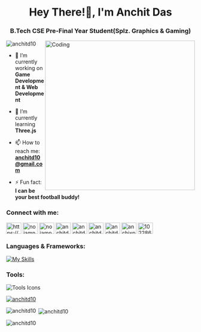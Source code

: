 <!--
## Hi there, I'm Anchit Das👋

![anchit](https://github.com/user-attachments/assets/89a95a8b-af56-4909-98c0-b674a3e7e7ff)

- 🔭 I’m currently working on **Game Development & Web Development**
- 🌱 I’m currently learning **Three.Js**
- 📫 How to reach me: anchitd10@gmail.com
- ⚡ Fun fact: I can be your best football buddy!
<!--
- 👯 I’m looking to collaborate on 
- 🤔 I’m looking for help with ...
- 💬 Ask me about ...
- 😄 Pronouns: ...
-->

<h1 align="center">Hey There!👋, I'm Anchit Das</h1>
<h3 align="center">B.Tech CSE Pre-Final Year Student(Splz. Graphics & Gaming)</h3>
<img align="right" alt="Coding" width="400" src="https://github.com/user-attachments/assets/89a95a8b-af56-4909-98c0-b674a3e7e7ff">

<p align="left"> <img src="https://komarev.com/ghpvc/?username=anchitd10&label=Profile%20views&color=0e75b6&style=flat" alt="anchitd10" /> </p>

- 🔭 I’m currently working on **Game Development & Web Development**

- 🌱 I’m currently learning **Three.js**

- 📫 How to reach me:  **anchitd10@gmail.com**

- ⚡ Fun fact:  **I can be your best football buddy!**

<h3 align="left">Connect with me:</h3>
<p align="left">
<a href="https://linkedin.com/in/https://www.linkedin.com/in/anchit-das-040141252/" target="blank"><img align="center" src="https://raw.githubusercontent.com/rahuldkjain/github-profile-readme-generator/master/src/images/icons/Social/linked-in-alt.svg" alt="https://www.linkedin.com/in/anchit-das-040141252/" height="30" width="40" /></a>
<a href="https://instagram.com/noiamnotchinese_" target="blank"><img align="center" src="https://raw.githubusercontent.com/rahuldkjain/github-profile-readme-generator/master/src/images/icons/Social/instagram.svg" alt="noiamnotchinese_" height="30" width="40" /></a>
<a href="https://dribbble.com/noiamnotchinese" target="blank"><img align="center" src="https://raw.githubusercontent.com/rahuldkjain/github-profile-readme-generator/master/src/images/icons/Social/dribbble.svg" alt="noiamnotchinese" height="30" width="40" /></a>
<a href="https://www.behance.net/anchitdas1" target="blank"><img align="center" src="https://raw.githubusercontent.com/rahuldkjain/github-profile-readme-generator/master/src/images/icons/Social/behance.svg" alt="anchitdas1" height="30" width="40" /></a>
<a href="https://www.hackerrank.com/anchitd10" target="blank"><img align="center" src="https://raw.githubusercontent.com/rahuldkjain/github-profile-readme-generator/master/src/images/icons/Social/hackerrank.svg" alt="anchitd10" height="30" width="40" /></a>
<a href="https://codeforces.com/profile/anchitd10" target="blank"><img align="center" src="https://raw.githubusercontent.com/rahuldkjain/github-profile-readme-generator/master/src/images/icons/Social/codeforces.svg" alt="anchitd10" height="30" width="40" /></a>
<a href="https://www.leetcode.com/anchitd10" target="blank"><img align="center" src="https://raw.githubusercontent.com/rahuldkjain/github-profile-readme-generator/master/src/images/icons/Social/leet-code.svg" alt="anchitd10" height="30" width="40" /></a>
<a href="https://auth.geeksforgeeks.org/user/anchixps7" target="blank"><img align="center" src="https://raw.githubusercontent.com/rahuldkjain/github-profile-readme-generator/master/src/images/icons/Social/geeks-for-geeks.svg" alt="anchixps7" height="30" width="40" /></a>
<a href="https://discord.gg/1022866977968103434" target="blank"><img align="center" src="https://raw.githubusercontent.com/rahuldkjain/github-profile-readme-generator/master/src/images/icons/Social/discord.svg" alt="1022866977968103434" height="30" width="40" /></a>
</p>

<h3 align="left">Languages & Frameworks:</h3>

<!--
<p align="left"> <a href="https://developer.android.com" target="_blank" rel="noreferrer"> <img src="https://raw.githubusercontent.com/devicons/devicon/master/icons/android/android-original-wordmark.svg" alt="android" width="40" height="40"/> </a> <a href="https://angular.io" target="_blank" rel="noreferrer"> <img src="https://angular.io/assets/images/logos/angular/angular.svg" alt="angular" width="40" height="40"/> </a> <a href="https://angular.io" target="_blank" rel="noreferrer"> <img src="https://raw.githubusercontent.com/devicons/devicon/master/icons/angularjs/angularjs-original-wordmark.svg" alt="angularjs" width="40" height="40"/> </a> <a href="https://www.blender.org/" target="_blank" rel="noreferrer"> <img src="https://download.blender.org/branding/community/blender_community_badge_white.svg" alt="blender" width="40" height="40"/> </a> <a href="https://www.cprogramming.com/" target="_blank" rel="noreferrer"> <img src="https://raw.githubusercontent.com/devicons/devicon/master/icons/c/c-original.svg" alt="c" width="40" height="40"/> </a> <a href="https://www.w3schools.com/cpp/" target="_blank" rel="noreferrer"> <img src="https://raw.githubusercontent.com/devicons/devicon/master/icons/cplusplus/cplusplus-original.svg" alt="cplusplus" width="40" height="40"/> </a> <a href="https://www.w3schools.com/cs/" target="_blank" rel="noreferrer"> <img src="https://raw.githubusercontent.com/devicons/devicon/master/icons/csharp/csharp-original.svg" alt="csharp" width="40" height="40"/> </a> <a href="https://www.w3schools.com/css/" target="_blank" rel="noreferrer"> <img src="https://raw.githubusercontent.com/devicons/devicon/master/icons/css3/css3-original-wordmark.svg" alt="css3" width="40" height="40"/> </a> <a href="https://www.figma.com/" target="_blank" rel="noreferrer"> <img src="https://www.vectorlogo.zone/logos/figma/figma-icon.svg" alt="figma" width="40" height="40"/> </a> <a href="https://git-scm.com/" target="_blank" rel="noreferrer"> <img src="https://www.vectorlogo.zone/logos/git-scm/git-scm-icon.svg" alt="git" width="40" height="40"/> </a> <a href="https://www.w3.org/html/" target="_blank" rel="noreferrer"> <img src="https://raw.githubusercontent.com/devicons/devicon/master/icons/html5/html5-original-wordmark.svg" alt="html5" width="40" height="40"/> </a> <a href="https://www.adobe.com/in/products/illustrator.html" target="_blank" rel="noreferrer"> <img src="https://www.vectorlogo.zone/logos/adobe_illustrator/adobe_illustrator-icon.svg" alt="illustrator" width="40" height="40"/> </a> <a href="https://www.java.com" target="_blank" rel="noreferrer"> <img src="https://raw.githubusercontent.com/devicons/devicon/master/icons/java/java-original.svg" alt="java" width="40" height="40"/> </a> <a href="https://developer.mozilla.org/en-US/docs/Web/JavaScript" target="_blank" rel="noreferrer"> <img src="https://raw.githubusercontent.com/devicons/devicon/master/icons/javascript/javascript-original.svg" alt="javascript" width="40" height="40"/> </a> <a href="https://kotlinlang.org" target="_blank" rel="noreferrer"> <img src="https://www.vectorlogo.zone/logos/kotlinlang/kotlinlang-icon.svg" alt="kotlin" width="40" height="40"/> </a> <a href="https://www.mysql.com/" target="_blank" rel="noreferrer"> <img src="https://raw.githubusercontent.com/devicons/devicon/master/icons/mysql/mysql-original-wordmark.svg" alt="mysql" width="40" height="40"/> </a> <a href="https://www.photoshop.com/en" target="_blank" rel="noreferrer"> <img src="https://raw.githubusercontent.com/devicons/devicon/master/icons/photoshop/photoshop-line.svg" alt="photoshop" width="40" height="40"/> </a> <a href="https://www.python.org" target="_blank" rel="noreferrer"> <img src="https://raw.githubusercontent.com/devicons/devicon/master/icons/python/python-original.svg" alt="python" width="40" height="40"/> </a> <a href="https://reactjs.org/" target="_blank" rel="noreferrer"> <img src="https://raw.githubusercontent.com/devicons/devicon/master/icons/react/react-original-wordmark.svg" alt="react" width="40" height="40"/> </a> <a href="https://unity.com/" target="_blank" rel="noreferrer"> <img src="https://www.vectorlogo.zone/logos/unity3d/unity3d-icon.svg" alt="unity" width="40" height="40"/> </a> </p>
-->

[![My Skills](https://skillicons.dev/icons?i=c,cpp,cs,python,java,html,css,js,kotlin,react,angular,threejs)](https://skillicons.dev)

<h3 align="left">Tools:</h3>
<p align="left">
  <img src="https://skillicons.dev/icons?i=unity,visualstudio,vscode,idea,pycharm,androidstudio,mysql,git,blender,figma,ae,pr,photoshop,ai" alt="Tools Icons" />
</p>

<p align="left"> <a href="https://github.com/ryo-ma/github-profile-trophy"><img src="https://github-profile-trophy.vercel.app/?username=anchitd10&theme=onedark" alt="anchitd10" /></a> </p>

<p><img align="left" src="https://github-readme-stats.vercel.app/api/top-langs?username=anchitd10&show_icons=true&locale=en&layout=compact" alt="anchitd10" /></p>

<p>&nbsp;<img align="center" src="https://github-readme-stats.vercel.app/api?username=anchitd10&show_icons=true&locale=en" alt="anchitd10" /></p>

<p><img align="center" src="https://github-readme-streak-stats.herokuapp.com/?user=anchitd10&" alt="anchitd10" /></p>
